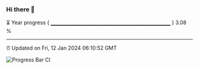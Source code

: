### Hi there 👋

⏳ Year progress { ▁▁▁▁▁▁▁▁▁▁▁▁▁▁▁▁▁▁▁▁▁▁▁▁▁▁▁▁▁▁ } 3.08 %

---

⏰ Updated on Fri, 12 Jan 2024 06:10:52 GMT

![Progress Bar CI](https://github.com/Shyam-Makwana/GitHub-Actions-Demo/workflows/Progress%20Bar%20CI/badge.svg)
